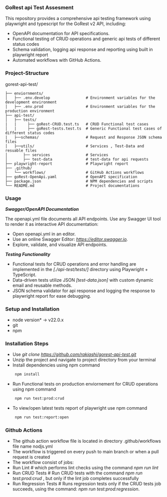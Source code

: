 ### GoRest api Test Assesment

This repository provides a comprehensive api testing framework using playwright and typescript for the GoRest v2 API, including:

- OpenAPI documentation for API specifications.
- Functional testing of CRUD operations and generic api tests of different status codes
- Schema validation, logging api response and reporting using built in playwright report
- Automated workflows with GitHub Actions.

### Project-Structure

gorest-api-test/

    ├── enviornments/
    │   ├── .env.develop                # Environment variables for the development environment
    │   ├── .env.prod                   # Environment variables for the production environment
    ├── api-test/
    │   ├── tests/
    |   |     ├── goRest-CRUD.test.ts   # CRUD Functional test cases
    │   |     ├── goRest-tests.test.ts  # Generic Functional test cases of different status codes
    |   ├──schemas/                     # Request and Response JSON schema files
    │   ├──utils/                       # Services , Test-Data and resuable files
    │       ├── services                # Services
    │       ├── test-data               # test-data for api requests
    ├── playwright-report               # Playwright report
    ├── .github/
    │   └── workflows/                  # GitHub Actions workflows
    ├── goRest-OpenApi.yaml             # OpenAPI specification
    ├── package.json                    # NPM dependencies and scripts
    └── README.md                       # Project documentations

### Usage

**_Swagger/OpenAPI Documentation_**

The openapi.yml file documents all API endpoints. Use any Swagger UI tool to render it as interactive API documentation:

- Open openapi.yml in an editor.
- Use an online Swagger Editor: *https://editor.swagger.io.*
- Explore, validate, and visualize API endpoints.

**_Testing Functionality_**

- Functional tests for CRUD operations and error handling are implemented in the *[./api-test/tests/]* directory using Playwright + TypeScript.
- Data-driven tests utilize JSON *[test-data.json]* with custom dynamic email and reusable methods.
- JSON schema validator for api response and logging the response to playwright report for ease debugging.

### Setup and Installation

- node version\* -> v22.0.x
- git
- npm

### Installation Steps

- Use _git clone https://github.com/rakiashi/gorest-api-test.git_
- Unzip the project and navigate to project directory from your terminal
- Install dependencies using npm command
  ```bash
   npm install
  ```
- Run Functional tests on production enviornement for CRUD operations using npm command 
  ```bash
   npm run test:prod:crud
  ```
- To view/open latest tests report of playwright use npm command 
  ```bash
   npm run test:report:open
  ```

### Github Actions

- The github action workflow file is located in directory .github/workflows file name nodjs.yml
- The workflow is triggered on every push to main branch or when a pull request is created
- The workflow consist of jobs: 
-  Run Lint              # which performs lint checks using the command *npm run lint*
-  Run CRUD Tests        # Run CRUD tests with the command *npm run test:prod:crud* , but only if the lint job completes successfully
-  Run Regression Tests  # Runs regression tests only if the CRUD tests job succeeds, using the command: *npm run test:prod:regression*.
